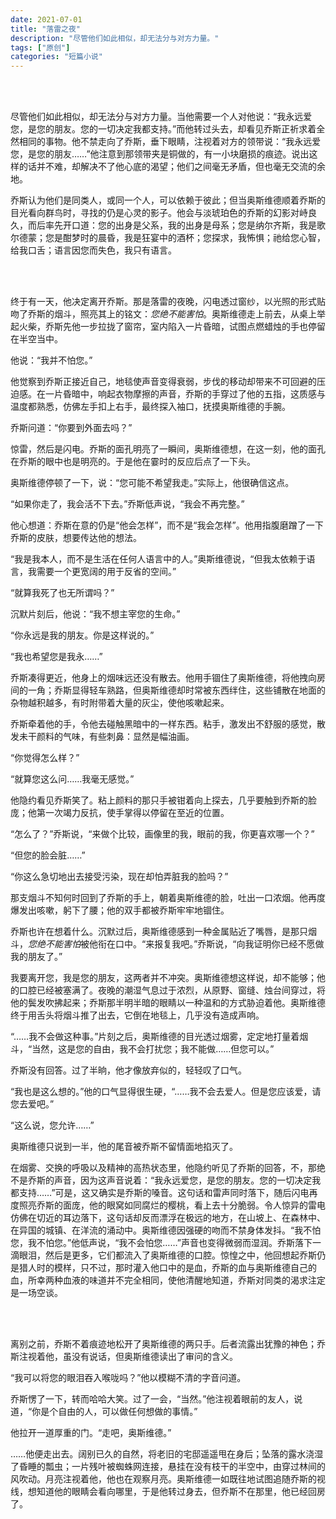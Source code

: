 ```yaml
---
date: 2021-07-01
title: "落雷之夜"
description: "尽管他们如此相似，却无法分与对方力量。"
tags: ["原创"]
categories: "短篇小说"
---
```


<br/><br/>

尽管他们如此相似，却无法分与对方力量。当他需要一个人对他说：“我永远爱您，是您的朋友。您的一切决定我都支持。”而他转过头去，却看见乔斯正祈求着全然相同的事物。他不禁走向了乔斯，垂下眼睛，注视着对方的领带说：“我永远爱您，是您的朋友……”他注意到那领带夹是铜做的，有一小块磨损的痕迹。说出这样的话并不难，却解决不了他心底的渴望；他们之间毫无矛盾，但也毫无交流的余地。

乔斯认为他们是同类人，或同一个人，可以依赖于彼此；但当奥斯维德顺着乔斯的目光看向群鸟时，寻找的仍是心灵的影子。他会与淡琥珀色的乔斯的幻影对峙良久，而后率先开口道：您的出身是父系，我的出身是母系；您是纳尔齐斯，我是歌尔德蒙；您是酣梦时的晨昏，我是狂宴中的酒杯；您探求，我怖惧；祂给您心智，给我口舌；语言因您而失色，我只有语言。

<br/><br/>

终于有一天，他决定离开乔斯。那是落雷的夜晚，闪电透过窗纱，以光照的形式贴吻了乔斯的烟斗，照亮其上的铭文：*您绝不能害怕*。奥斯维德走上前去，从桌上举起火柴，乔斯先他一步拉拢了窗帘，室内陷入一片昏暗，试图点燃蜡烛的手也停留在半空当中。

他说：“我并不怕您。”

他觉察到乔斯正接近自己，地毯使声音变得衰弱，步伐的移动却带来不可回避的压迫感。在一片昏暗中，响起衣物摩擦的声音，乔斯的手穿过了他的五指，这质感与温度都熟悉，仿佛左手扣上右手，最终探入袖口，抚摸奥斯维德的手腕。

乔斯问道：“你要到外面去吗？”

惊雷，然后是闪电。乔斯的面孔明亮了一瞬间，奥斯维德想，在这一刻，他的面孔在乔斯的眼中也是明亮的。于是他在霎时的反应后点了一下头。

奥斯维德停顿了一下，说：“您可能不希望我走。”实际上，他很确信这点。

“如果你走了，我会活不下去。”乔斯低声说，“我会不再完整。”

他心想道：乔斯在意的仍是“他会怎样”，而不是“我会怎样”。他用指腹磨蹭了一下乔斯的皮肤，想要传达他的想法。

“我是我本人，而不是生活在任何人语言中的人。”奥斯维德说，“但我太依赖于语言，我需要一个更宽阔的用于反省的空间。”

“就算我死了也无所谓吗？”

沉默片刻后，他说：“我不想主宰您的生命。”

“你永远是我的朋友。你是这样说的。”

“我也希望您是我永……”

乔斯凑得更近，他身上的烟味远还没有散去。他用手锢住了奥斯维德，将他拽向房间的一角；乔斯显得轻车熟路，但奥斯维德却时常被东西绊住，这些铺散在地面的杂物越积越多，有时附带着大量的灰尘，使他咳嗽起来。

乔斯牵着他的手，令他去碰触黑暗中的一样东西。粘手，激发出不舒服的感觉，散发未干颜料的气味，有些刺鼻：显然是幅油画。

“你觉得怎么样？”

“就算您这么问……我毫无感觉。”

他隐约看见乔斯笑了。粘上颜料的那只手被钳着向上探去，几乎要触到乔斯的脸庞；他第一次竭力反抗，使手掌得以停留在至近的位置。

“怎么了？”乔斯说，“来做个比较，画像里的我，眼前的我，你更喜欢哪一个？”

“但您的脸会脏……”

“你这么急切地出去接受污染，现在却怕弄脏我的脸吗？”

那支烟斗不知何时回到了乔斯的手上，朝着奥斯维德的脸，吐出一口浓烟。他再度爆发出咳嗽，躬下了腰；他的双手都被乔斯牢牢地锢住。

乔斯也许在想着什么。沉默过后，奥斯维德感到一种金属贴近了嘴唇，是那只烟斗，*您绝不能害怕*被他衔在口中。“来报复我吧。”乔斯说，“向我证明你已经不愿做我的朋友了。”

我要离开您，我是您的朋友，这两者并不冲突。奥斯维德想这样说，却不能够；他的口腔已经被塞满了。夜晚的潮湿气息过于浓烈，从原野、窗缝、烛台间穿过，将他的鬓发吹拂起来；乔斯那半明半暗的眼睛以一种温和的方式胁迫着他。奥斯维德终于用舌头将烟斗推了出去，它倒在地毯上，几乎没有造成声响。

“……我不会做这种事。”片刻之后，奥斯维德的目光透过烟雾，定定地打量着烟斗，“当然，这是您的自由，我不会打扰您；我不能做……但您可以。”

乔斯没有回答。过了半晌，他才像放弃似的，轻轻叹了口气。

“我也是这么想的。”他的口气显得很生硬，“……我不会去爱人。但是您应该爱，请您去爱吧。”

“这么说，您允许……”

奥斯维德只说到一半，他的尾音被乔斯不留情面地掐灭了。

在烟雾、交换的呼吸以及精神的高热状态里，他隐约听见了乔斯的回答，不，那绝不是乔斯的声音，因为这声音说着：“我永远爱您，是您的朋友。您的一切决定我都支持……”可是，这又确实是乔斯的嗓音。这句话和雷声同时落下，随后闪电再度照亮乔斯的面庞，他的眼窝如同腐烂的樱桃，看上去十分脆弱。令人惊异的雷电仿佛在切近的耳边落下，这句话却反而漂浮在极远的地方，在山坡上、在森林中、在异国的城镇、在洋流的涌动中。奥斯维德因强硬的吻而不禁身体发抖。“我不怕您，我不怕您。”他低声说，“我不会怕您……”声音也变得微弱而湿润。乔斯落下一滴眼泪，然后是更多，它们都流入了奥斯维德的口腔。惊惶之中，他回想起乔斯仍是猎人时的模样，只不过，那时灌入他口中的是血，乔斯的血与奥斯维德自己的血，所幸两种血液的味道并不完全相同，使他清醒地知道，乔斯对同类的渴求注定是一场空谈。

<br/><br/>

离别之前，乔斯不着痕迹地松开了奥斯维德的两只手。后者流露出犹豫的神色；乔斯注视着他，虽没有说话，但奥斯维德读出了审问的含义。

“我可以将您的眼泪吞入喉咙吗？”他以模糊不清的字音问道。

乔斯愣了一下，转而哈哈大笑。过了一会，“当然。”他注视着眼前的友人，说道，“你是个自由的人，可以做任何想做的事情。”

他拉开一道厚重的门。“走吧，奥斯维德。”

……他便走出去。阔别已久的自然，将老旧的宅邸遥遥甩在身后；坠落的露水浇湿了昏睡的瓢虫；一片残叶被蜘蛛网连接，悬挂在没有枝干的半空中，由穿过林间的风吹动。月亮注视着他，他也在观察月亮。奥斯维德一如既往地试图追随乔斯的视线，想知道他的眼睛会看向哪里，于是他转过身去，但乔斯不在那里，他已经回房了。